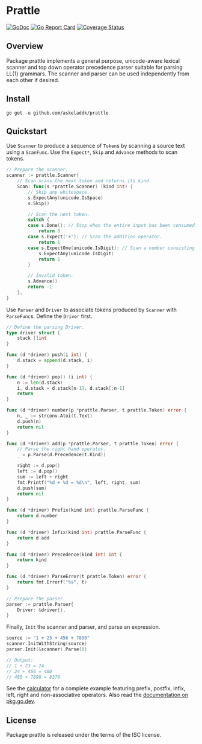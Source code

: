 # Prattle

[![GoDoc](https://godoc.org/github.com/askeladdk/prattle?status.png)](https://godoc.org/github.com/askeladdk/prattle)
[![Go Report Card](https://goreportcard.com/badge/github.com/askeladdk/prattle)](https://goreportcard.com/report/github.com/askeladdk/prattle)
[![Coverage Status](https://coveralls.io/repos/github/askeladdk/prattle/badge.svg)](https://coveralls.io/github/askeladdk/prattle)

## Overview

Package prattle implements a general purpose, unicode-aware lexical scanner and top down operator precedence parser suitable for parsing LL(1) grammars. The scanner and parser can be used independently from each other if desired.

## Install

```
go get -u github.com/askeladdk/prattle
```

## Quickstart

Use `Scanner` to produce a sequence of `Token`s by scanning a source text using a `ScanFunc`. Use the `Expect*`, `Skip` and `Advance` methods to scan tokens.

```go
// Prepare the scanner.
scanner := prattle.Scanner{
	// Scan scans the next token and returns its kind.
	Scan: func(s *prattle.Scanner) (kind int) {
		// Skip any whitespace.
		s.ExpectAny(unicode.IsSpace)
		s.Skip()

		// Scan the next token.
		switch {
		case s.Done(): // Stop when the entire input has been consumed.
			return 0
		case s.Expect('+'): // Scan the addition operator.
			return 1
		case s.ExpectOne(unicode.IsDigit): // Scan a number consisting of one or more digits.
			s.ExpectAny(unicode.IsDigit)
			return 2
		}

		// Invalid token.
		s.Advance()
		return -1
	},
}
```

Use `Parser` and `Driver` to associate tokens produced by `Scanner` with `ParseFunc`s. Define the `Driver` first.

```go
// Define the parsing Driver.
type driver struct {
	stack []int
}

func (d *driver) push(i int) {
	d.stack = append(d.stack, i)
}

func (d *driver) pop() (i int) {
	n := len(d.stack)
	i, d.stack = d.stack[n-1], d.stack[:n-1]
	return
}

func (d *driver) number(p *prattle.Parser, t prattle.Token) error {
	n, _ := strconv.Atoi(t.Text)
	d.push(n)
	return nil
}

func (d *driver) add(p *prattle.Parser, t prattle.Token) error {
	// Parse the right hand operator.
	_ = p.Parse(d.Precedence(t.Kind))

	right := d.pop()
	left := d.pop()
	sum := left + right
	fmt.Printf("%d + %d = %d\n", left, right, sum)
	d.push(sum)
	return nil
}

func (d *driver) Prefix(kind int) prattle.ParseFunc {
	return d.number
}

func (d *driver) Infix(kind int) prattle.ParseFunc {
	return d.add
}

func (d *driver) Precedence(kind int) int {
	return kind
}

func (d *driver) ParseError(t prattle.Token) error {
	return fmt.Errorf("%s", t)
}

// Prepare the parser.
parser := prattle.Parser{
	Driver: &driver{},
}
```

Finally, `Init` the scanner and parser, and parse an expression.

```go
source := "1 + 23 + 456 + 7890"
scanner.InitWithString(source)
parser.Init(&scanner).Parse(0)

// Output:
// 1 + 23 = 24
// 24 + 456 = 480
// 480 + 7890 = 8370
```

See the [calculator](_examples/calculator/main.go) for a complete example featuring prefix, postfix, infix, left, right and non-associative operators. Also read the [documentation on pkg.go.dev](https://pkg.go.dev/github.com/askeladdk/prattle).

## License

Package prattle is released under the terms of the ISC license.
